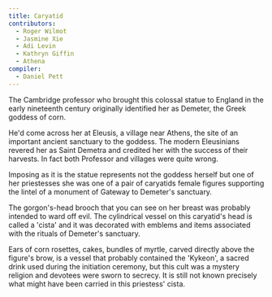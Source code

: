 ```yaml
---
title: Caryatid
contributors:
  - Roger Wilmot
  - Jasmine Xie
  - Adi Levin
  - Kathryn Giffin
  - Athena
compiler:
  - Daniel Pett
---
```

The Cambridge professor who brought this colossal statue to England in the early nineteenth century originally identified her as Demeter, the Greek goddess of corn.

He'd come across her at Eleusis, a village near Athens, the site of an important ancient sanctuary to the goddess. The modern Eleusinians revered her as Saint Demetra and credited her with the success of their harvests. In fact both Professor and villages were quite wrong.

Imposing as it is the statue represents not the goddess herself but one of her priestesses she was one of a pair of caryatids female figures supporting the lintel of a monument of Gateway to Demeter's sanctuary.

The gorgon's-head brooch that you can see on her breast was probably intended to ward off evil. The cylindrical vessel on this caryatid's head is called a 'cista' and it was decorated with emblems and items associated with the rituals of Demeter's sanctuary.

Ears of corn rosettes, cakes, bundles of myrtle, carved directly above the figure's brow, is a vessel that probably contained the 'Kykeon', a sacred drink used during the initiation ceremony, but this cult was a mystery religion and devotees were sworn to secrecy. It is still not known precisely what might have been carried in this priestess' cista.
